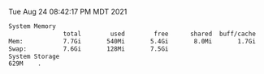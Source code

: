 Tue Aug 24 08:42:17 PM MDT 2021
```bash
System Memory
               total        used        free      shared  buff/cache   available
Mem:           7.7Gi       540Mi       5.4Gi       8.0Mi       1.7Gi       6.8Gi
Swap:          7.6Gi       128Mi       7.5Gi
System Storage
629M	.
```
